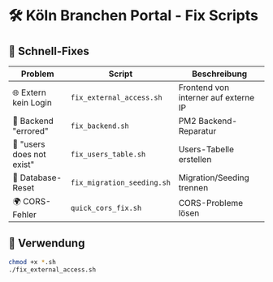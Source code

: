 # 🛠️ Köln Branchen Portal - Fix Scripts

## 🚀 Schnell-Fixes

| Problem | Script | Beschreibung |
|---------|--------|--------------|
| 🌐 Extern kein Login | `fix_external_access.sh` | Frontend von interner auf externe IP |
| 🚨 Backend "errored" | `fix_backend.sh` | PM2 Backend-Reparatur |
| 👤 "users does not exist" | `fix_users_table.sh` | Users-Tabelle erstellen |
| 🔄 Database-Reset | `fix_migration_seeding.sh` | Migration/Seeding trennen |
| 🌍 CORS-Fehler | `quick_cors_fix.sh` | CORS-Probleme lösen |

## 📖 Verwendung

```bash
chmod +x *.sh
./fix_external_access.sh
```
